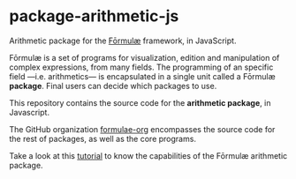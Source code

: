 # package-arithmetic-js

Arithmetic package for the [Fōrmulæ](https://formulae.org) framework, in JavaScript.

Fōrmulæ is a set of programs for visualization, edition and manipulation of complex expressions, from many fields. The programming of an specific field —i.e. arithmetics— is encapsulated in a single unit called a Fōrmulæ **package**. Final users can decide which packages to use.

This repository contains the source code for the **arithmetic package**, in Javascript.

The GitHub organization [formulae-org](https://github.com/formulae-org) encompasses the source code for the rest of packages, as well as the core programs.

Take a look at this [tutorial](https://formulae.org/?tutorial=Arithmetic) to know the capabilities of the Fōrmulæ arithmetic package.
